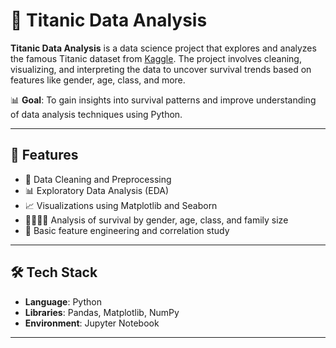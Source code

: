 # 🚢 Titanic Data Analysis

**Titanic Data Analysis** is a data science project that explores and analyzes the famous Titanic dataset from [Kaggle](https://www.kaggle.com/c/titanic). The project involves cleaning, visualizing, and interpreting the data to uncover survival trends based on features like gender, age, class, and more.

📊 **Goal**: To gain insights into survival patterns and improve understanding of data analysis techniques using Python.

---

## 🚀 Features

- 🧹 Data Cleaning and Preprocessing
- 📊 Exploratory Data Analysis (EDA)
- 📈 Visualizations using Matplotlib and Seaborn
- 👩‍👩‍👧‍👦 Analysis of survival by gender, age, class, and family size
- 🧠 Basic feature engineering and correlation study

---

## 🛠 Tech Stack

- **Language**: Python
- **Libraries**: Pandas, Matplotlib, NumPy
- **Environment**: Jupyter Notebook

---
